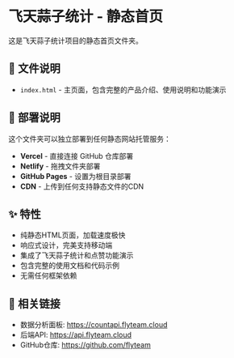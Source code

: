 # 飞天蒜子统计 - 静态首页

这是飞天蒜子统计项目的静态首页文件夹。

## 📁 文件说明

- `index.html` - 主页面，包含完整的产品介绍、使用说明和功能演示

## 🚀 部署说明

这个文件夹可以独立部署到任何静态网站托管服务：

- **Vercel** - 直接连接 GitHub 仓库部署
- **Netlify** - 拖拽文件夹部署
- **GitHub Pages** - 设置为根目录部署
- **CDN** - 上传到任何支持静态文件的CDN

## ✨ 特性

- 纯静态HTML页面，加载速度极快
- 响应式设计，完美支持移动端
- 集成了飞天蒜子统计和点赞功能演示
- 包含完整的使用文档和代码示例
- 无需任何框架依赖

## 🔗 相关链接

- 数据分析面板: https://countapi.flyteam.cloud
- 后端API: https://api.flyteam.cloud
- GitHub仓库: https://github.com/flyteam
